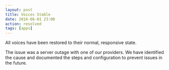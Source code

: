 ```yaml
---
layout: post
title: Voices Stable
date: 2016-06-01 23:00
action: resolved
tags: [apps]
---
```

All voices have been restored to their normal, responsive state.

The issue was a server outage with one of our providers. We have identified the cause and documented the steps and configuration to prevent issues in the future.
